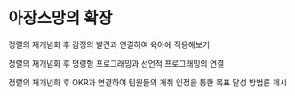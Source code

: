 # 아장스망의 확장

정렬의 재개념화 후 감정의 발견과 연결하여 육아에 적용해보기

정렬의 재개념화 후 명령형 프로그래밍과 선언적 프로그래밍의 연결

정렬의 재개념화 후 OKR과 연결하여 팀원들의 개취 인정을 통한 목표 달성 방법론 제시